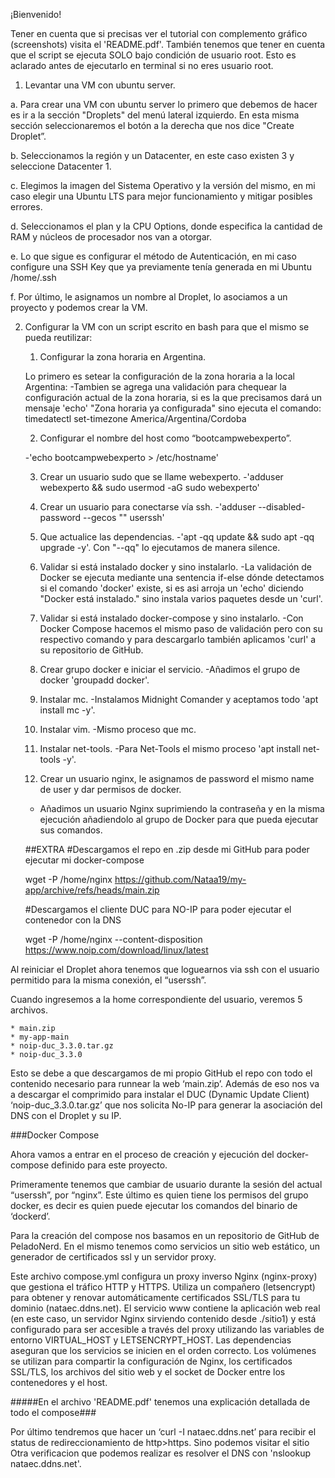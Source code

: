 ¡Bienvenido!

Tener en cuenta que si precisas ver el tutorial con complemento gráfico (screenshots) visita el 'README.pdf'.
También tenemos que tener en cuenta que el script se ejecuta SOLO bajo condición de usuario root. Esto es aclarado antes de ejecutarlo en terminal si no eres usuario root.

1. Levantar una VM con ubuntu server.    

a. Para crear una VM con ubuntu server lo primero que debemos de hacer es ir a la sección "Droplets" del menú lateral izquierdo. En esta misma sección seleccionaremos el botón a la derecha que nos dice "Create Droplet”.

b. Seleccionamos la región y un Datacenter, en este caso existen 3 y seleccione Datacenter 1.

c. Elegimos la imagen del Sistema Operativo y la versión del mismo, en mi caso elegir una Ubuntu LTS para mejor funcionamiento y mitigar posibles errores.

d. Seleccionamos el plan y la CPU Options, donde especifica la cantidad de RAM y núcleos de procesador nos van a otorgar.

e. Lo que sigue es configurar el método de Autenticación, en mi caso configure una SSH Key que ya previamente tenía generada en mi Ubuntu /home/.ssh

f. Por último, le asignamos un nombre al Droplet, lo asociamos a un proyecto y podemos crear la VM.

2. Configurar la VM con un script escrito en bash para que el mismo se pueda reutilizar: 
    1. Configurar la zona horaria en Argentina.

    Lo primero es setear la configuración de la zona horaria a la local Argentina:
    -Tambien se agrega una validación para chequear la configuración actual de la zona horaria, si es la que precisamos dará un mensaje 'echo' "Zona horaria ya configurada" sino ejecuta el comando: timedatectl set-timezone America/Argentina/Cordoba 
    
    2. Configurar el nombre del host como “bootcampwebexperto”.

    -'echo bootcampwebexperto > /etc/hostname'

    3. Crear un usuario sudo que se llame webexperto.
    -'adduser webexperto && sudo usermod -aG sudo webexperto'

    4. Crear un usuario para conectarse vía ssh.
    -'adduser --disabled-password --gecos "" userssh'

    5. Que actualice las dependencias.
    -'apt -qq update && sudo apt -qq upgrade -y'. Con "--qq" lo ejecutamos de manera silence.

    6. Validar si está instalado docker y sino instalarlo.
    -La validación de Docker se ejecuta mediante una sentencia if-else dónde detectamos si el comando 'docker' existe, si es asi arroja un 'echo' diciendo "Docker está instalado." sino instala varios paquetes desde un 'curl'.

    7. Validar si está instalado docker-compose y sino instalarlo.
    -Con Docker Compose hacemos el mismo paso de validación pero con su respectivo comando y para descargarlo también aplicamos 'curl' a su repositorio de GitHub.

    8. Crear grupo docker e iniciar el servicio.
    -Añadimos el grupo de docker 'groupadd docker'.

    9. Instalar mc.
    -Instalamos Midnight Comander y aceptamos todo 'apt install mc -y'.

    10. Instalar vim.
    -Mismo proceso que mc.

    11. Instalar net-tools.
    -Para Net-Tools el mismo proceso 'apt install net-tools -y'.

    12. Crear un usuario nginx, le asignamos de password el mismo name de user y dar permisos de docker.
    - Añadimos un usuario Nginx suprimiendo la contraseña y en la misma ejecución añadiendolo al grupo de Docker para que pueda ejecutar sus comandos.

    ##EXTRA
    #Descargamos el repo en .zip desde mi GitHub para poder ejecutar mi docker-compose

    wget -P /home/nginx https://github.com/Nataa19/my-app/archive/refs/heads/main.zip

    #Descargamos el cliente DUC para NO-IP para poder ejecutar el contenedor con la DNS

    wget -P /home/nginx --content-disposition https://www.noip.com/download/linux/latest



Al reiniciar el Droplet ahora tenemos que loguearnos via ssh con el usuario permitido para la misma conexión, el “userssh”.

Cuando ingresemos a la home correspondiente del usuario, veremos 5 archivos.

    * main.zip
    * my-app-main
    * noip-duc_3.3.0.tar.gz
    * noip-duc_3.3.0

Esto se debe a que descargamos de mi propio GitHub el repo con todo el contenido necesario para runnear la web ‘main.zip’. 
Además de eso nos va a descargar el comprimido para instalar el DUC (Dynamic Update Client) ‘noip-duc_3.3.0.tar.gz’ que nos solicita No-IP para generar la asociación del DNS con el Droplet y su IP.

###Docker Compose

Ahora vamos a entrar en el proceso de creación y ejecución del docker-compose definido para este proyecto.

Primeramente tenemos que cambiar de usuario durante la sesión del actual “userssh”, por “nginx”. Este último es quien tiene los permisos del grupo docker, es decir es quien puede ejecutar los comandos del binario de ‘dockerd’.

Para la creación del compose nos basamos en un repositorio de GitHub de PeladoNerd. En el mismo tenemos como servicios un sitio web estático, un generador de certificados ssl y un servidor proxy.

Este archivo compose.yml configura un proxy inverso Nginx (nginx-proxy) que gestiona el tráfico HTTP y HTTPS. Utiliza un compañero (letsencrypt) para obtener y renovar automáticamente certificados SSL/TLS para tu dominio (nataec.ddns.net). El servicio www contiene la aplicación web real (en este caso, un servidor Nginx sirviendo contenido desde ./sitio1) y está configurado para ser accesible a través del proxy utilizando las variables de entorno VIRTUAL_HOST y LETSENCRYPT_HOST. Las dependencias aseguran que los servicios se inicien en el orden correcto. Los volúmenes se utilizan para compartir la configuración de Nginx, los certificados SSL/TLS, los archivos del sitio web y el socket de Docker entre los contenedores y el host.


#####En el archivo 'README.pdf' tenemos una explicación detallada de todo el compose###

Por último tendremos que hacer un ‘curl -I nataec.ddns.net’ para recibir el status de redireccionamiento de http>https. Sino podemos visitar el sitio
Otra verificacion que podemos realizar es resolver el DNS con 'nslookup nataec.ddns.net'.

